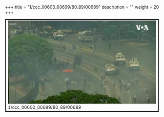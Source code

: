 +++
title = "1/ccc_00600_00699/80_89/00689"
description = ""
weight = 20
+++

<table style="border:2px solid black;max-width:800px;max-height:800px;" 
><tr><td>
<img class="center-fit-jpg"
src="/jpg_/aaa_20190430_NxaOmWaI8sI_00688.jpg">
1/ccc_00600_00699/80_89/00689
</img></td></tr></table>
